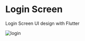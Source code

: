 # Login Screen
Login Screen UI design with Flutter


![login](https://user-images.githubusercontent.com/48063618/129181429-b49b832c-1073-4aa3-8a31-253caea3454b.png)

